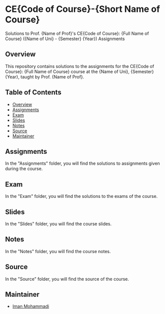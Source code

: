 # CE{Code of Course}-{Short Name of Course}
Solutions to Prof. {Name of Prof}'s CE{Code of Course}: {Full Name of Course} ({Name of Uni} - {Semester} {Year}) Assignments

## Overview

This repository contains solutions to the assignments for the CE{Code of Course}: {Full Name of Course} course at the {Name of Uni}, {Semester} {Year}, taught by Prof. {Name of Prof}.

## Table of Contents

- [Overview](#overview)
- [Assignments](#assignments)
- [Exam](#exam)
- [Slides](#slides)
- [Notes](#notes)
- [Source](#source)
- [Maintainer](#maintainer)

## Assignments

In the "Assignments" folder, you will find the solutions to assignments given during the course.

## Exam

In the "Exam" folder, you will find the solutions to the exams of the course.

## Slides

In the "Slides" folder, you will find the course slides.

## Notes

In the "Notes" folder, you will find the course notes.

## Source

In the "Source" folder, you will find the source of the course.

## Maintainer

- [Iman Mohammadi](https://github.com/Imanm02)
